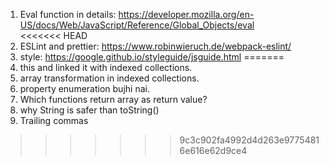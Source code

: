 1. Eval function in details:  https://developer.mozilla.org/en-US/docs/Web/JavaScript/Reference/Global_Objects/eval   
<<<<<<< HEAD
2. ESLint and prettier: https://www.robinwieruch.de/webpack-eslint/
3. style: https://google.github.io/styleguide/jsguide.html
=======
2. this and linked it with indexed collections. 
3. array transformation in indexed collections.
4. property enumeration bujhi nai. 
5. Which functions return array as return value? 
6. why String is safer than toString()
7. Trailing commas
>>>>>>> 9c3c902fa4992d4d263e97754816e616e62d9ce4
